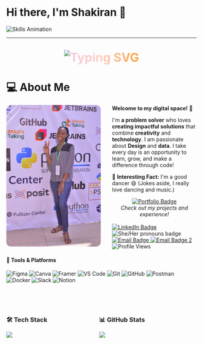 # Hi there, I'm Shakiran 👋


  <img src="assets/kiran.png" alt="Skills Animation" width="1280"/>

---

<p align="center" style="font-size: 2.0rem; background: linear-gradient(90deg, #a18cd1 0%, #fbc2eb 25%, #fad0c4 50%, #f7971e 75%, #84fab0 100%); -webkit-background-clip: text; -webkit-text-fill-color: transparent; font-weight: bold;">
    <img src="https://readme-typing-svg.demolab.com?font=Fira+Code&size=24&pause=1000&color=A18CD1&center=true&vCenter=true&width=435&lines=Dev+Kiran;A+Software+Engineer;Web+Developer;AI+%7C+ML+Enthusiast;Open+Source+Contributor;Lifelong+Learner;Data+Scientist" alt="Typing SVG" />
</p>
   
# 💻 About Me

<div align="center">
<img align="left" src="assets/me.jpg" alt="Innovation Illustration" width="250" style="border-radius: 12px; margin-right: 30px; margin-bottom: 20px;" />

<div align="left">

**Welcome to my digital space!** 🚀

I'm **a problem solver** who loves **creating impactful solutions** that combine **creativity** and **technology**. I am passionate about **Design** and **data**.
I take every day is an opportunity to learn, grow, and make a difference through code!

🌟 **Interesting Fact:** I'm a good dancer 😄 (Jokes aside, I really love dancing and music.)

<div align="center">
<a href="https://dev-kiran-portfolio.vercel.app/" target="_blank">
    <img src="https://img.shields.io/badge/-View%20My%20Portfolio-6a11cb?style=for-the-badge&logo=internet-explorer&logoColor=black" alt="Portfolio Badge"/>
</a>
<br>
<em>Check out my projects and experience!</em>
</div> <br>
<a href="https://www.linkedin.com/">
    <img src="https://img.shields.io/badge/-Connect_on_LinkedIn-0077B5?style=flat-square&logo=linkedin&logoColor=white" alt="LinkedIn Badge"/>
</a>
 <img src="https://img.shields.io/badge/She%2FHer-ff69b4?style=flat-square" alt="She/Her pronouns badge"/>
 <a href="mailto:shakirannannyombi@gmail.com">
    <img src="https://img.shields.io/badge/-shakirannannyombi@gmail.com-D14836?style=flat-square&logo=gmail&logoColor=white" alt="Email Badge"/>
</a>
<a href="mailto:devkiran256@gmail.com">
    <img src="https://img.shields.io/badge/-devkiran256@gmail.com-D14836?style=flat-square&logo=gmail&logoColor=white" alt="Email Badge 2"/>
</a>
<img src="https://komarev.com/ghpvc/?username=Shakiran-Nannyombi&color=blue" alt="Profile Views"/>
</div>
</div>

#### 🚀 Tools & Platforms

<p align="left">
    <!-- Design Tools -->
    <img src="https://img.shields.io/badge/Figma-FF7262?style=for-the-badge&logo=figma&logoColor=white" alt="Figma"/>
    <img src="https://img.shields.io/badge/Canva-00C4CC?style=for-the-badge&logo=canva&logoColor=white" alt="Canva"/>
    <img src="https://img.shields.io/badge/Framer-0055FF?style=for-the-badge&logo=framer&logoColor=white" alt="Framer"/>
    <!-- Development Tools -->
    <img src="https://img.shields.io/badge/VS%20Code-007ACC?style=for-the-badge&logo=visualstudiocode&logoColor=white" alt="VS Code"/>
    <img src="https://img.shields.io/badge/Git-F05032?style=for-the-badge&logo=git&logoColor=white" alt="Git"/>
    <img src="https://img.shields.io/badge/GitHub-181717?style=for-the-badge&logo=github&logoColor=white" alt="GitHub"/>
    <img src="https://img.shields.io/badge/Postman-FF6C37?style=for-the-badge&logo=postman&logoColor=white" alt="Postman"/>
    <img src="https://img.shields.io/badge/Docker-2496ED?style=for-the-badge&logo=docker&logoColor=white" alt="Docker"/>
    <!-- Collaboration & Productivity -->
    <img src="https://img.shields.io/badge/Slack-4A154B?style=for-the-badge&logo=slack&logoColor=white" alt="Slack"/>
    <img src="https://img.shields.io/badge/Notion-000000?style=for-the-badge&logo=notion&logoColor=white" alt="Notion"/>
</p>
<br><br>
<p align="center">
  <div style="display: inline-block; vertical-align: top; width: 48%;">
    <h3>🛠️ Tech Stack</h3>
    <img src="https://github-readme-stats.vercel.app/api/top-langs/?username=Shakiran-Nannyombi&layout=compact&theme=radical&hide_border=true" />
  </div>
  <div style="display: inline-block; vertical-align: top; width: 48%;">
    <h3>📊 GitHub Stats</h3>
    <img src="https://github-readme-stats.vercel.app/api?username=Shakiran-Nannyombi&show_icons=true&theme=radical&hide_border=true" />
  </div>
</p>
